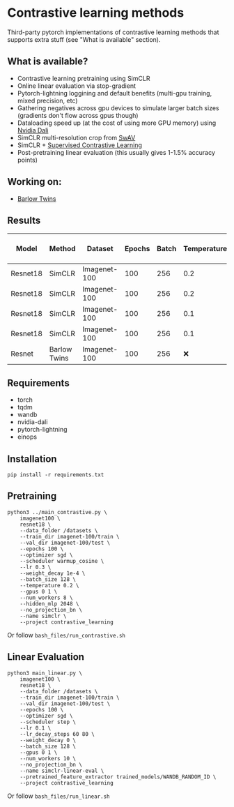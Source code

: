 # Contrastive learning methods

Third-party pytorch implementations of contrastive learning methods that supports extra stuff (see "What is available" section).

## What is available?
* Contrastive learning pretraining using SimCLR
* Online linear evaluation via stop-gradient
* Pytorch-lightning loggining and default benefits (multi-gpu training, mixed precision, etc)
* Gathering negatives across gpu devices to simulate larger batch sizes (gradients don't flow across gpus though)
* Dataloading speed up (at the cost of using more GPU memory) using [Nvidia Dali](https://github.com/NVIDIA/DALI)
* SimCLR multi-resolution crop from [SwAV](https://arxiv.org/abs/2006.09882)
* SimCLR + [Supervised Contrastive Learning](https://arxiv.org/abs/2004.11362)
* Post-pretraining linear evaluation (this usually gives 1-1.5% accuracy points)

## Working on:
* [Barlow Twins](https://arxiv.org/abs/2103.03230)

## Results
| Model    	| Method       	| Dataset      	| Epochs 	| Batch 	| Temperature 	| Projection output 	| Multicrop          	| Dali               	| Supervised         	| Online linear eval 	| Post-pretraining linear eval 	|
|----------	|--------------	|--------------	|--------	|-------	|-------------	|-------------------	|--------------------	|--------------------	|--------------------	|--------------------	|------------------------------	|
| Resnet18 	| SimCLR       	| Imagenet-100 	| 100    	| 256   	| 0.2         	| 128               	|                    	|                    	|                    	| 70.74              	| 71.02                        	|
| Resnet18 	| SimCLR       	| Imagenet-100 	| 100    	| 256   	| 0.2         	| 128               	|                    	| :heavy_check_mark: 	|                    	| 70.66              	| 71.64                        	|
| Resnet18 	| SimCLR       	| Imagenet-100 	| 100    	| 256   	| 0.1         	| 128               	| :heavy_check_mark: 	| :heavy_check_mark: 	|                    	| 73.04              	| 73.72                        	|
| Resnet18 	| SimCLR       	| Imagenet-100 	| 100    	| 256   	| 0.1         	| 128               	| :heavy_check_mark: 	| :heavy_check_mark: 	| :heavy_check_mark: 	| 85.56              	| 86.16                        	|
| Resnet   	| Barlow Twins 	| Imagenet-100 	| 100    	| 256   	| :x:         	| 2048              	|                    	| :heavy_check_mark: 	|                    	| 70.72              	| 71.22                        	|

## Requirements
* torch
* tqdm
* wandb
* nvidia-dali
* pytorch-lightning
* einops

## Installation

```
pip install -r requirements.txt
```

## Pretraining
```
python3 ../main_contrastive.py \
    imagenet100 \
    resnet18 \
    --data_folder /datasets \
    --train_dir imagenet-100/train \
    --val_dir imagenet-100/test \
    --epochs 100 \
    --optimizer sgd \
    --scheduler warmup_cosine \
    --lr 0.3 \
    --weight_decay 1e-4 \
    --batch_size 128 \
    --temperature 0.2 \
    --gpus 0 1 \
    --num_workers 8 \
    --hidden_mlp 2048 \
    --no_projection_bn \
    --name simclr \
    --project contrastive_learning
```
Or follow `bash_files/run_contrastive.sh`

## Linear Evaluation
```
python3 main_linear.py \
    imagenet100 \
    resnet18 \
    --data_folder /datasets \
    --train_dir imagenet-100/train \
    --val_dir imagenet-100/test \
    --epochs 100 \
    --optimizer sgd \
    --scheduler step \
    --lr 0.1 \
    --lr_decay_steps 60 80 \
    --weight_decay 0 \
    --batch_size 128 \
    --gpus 0 1 \
    --num_workers 10 \
    --no_projection_bn \
    --name simclr-linear-eval \
    --pretrained_feature_extractor trained_models/WANDB_RANDOM_ID \
    --project contrastive_learning
```
Or follow `bash_files/run_linear.sh`
